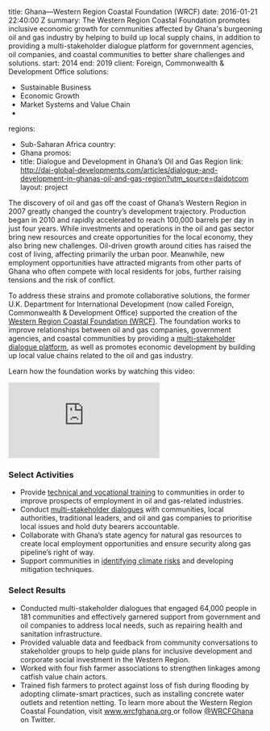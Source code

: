 
title: Ghana—Western Region Coastal Foundation (WRCF)
date: 2016-01-21 22:40:00 Z
summary: The Western Region Coastal Foundation promotes inclusive economic growth
  for communities affected by Ghana's burgeoning oil and gas industry by helping to
  build up local supply chains, in addition to providing a multi-stakeholder dialogue
  platform for government agencies, oil companies, and coastal communities to better
  share challenges and solutions.
start: 2014
end: 2019
client: Foreign, Commonwealth & Development Office
solutions:
- Sustainable Business
- Economic Growth
- Market Systems and Value Chain
-
regions:
- Sub-Saharan Africa
country:
- Ghana
promos:
- title: Dialogue and Development in Ghana’s Oil and Gas Region
  link: http://dai-global-developments.com/articles/dialogue-and-development-in-ghanas-oil-and-gas-region?utm_source=daidotcom
layout: project


The discovery of oil and gas off the coast of Ghana’s Western Region in 2007 greatly changed the country’s development trajectory. Production began in 2010 and rapidly accelerated to reach 100,000 barrels per day in just four years. While investments and operations in the oil and gas sector bring new resources and create opportunities for the local economy, they also bring new challenges. Oil-driven growth around cities has raised the cost of living, affecting primarily the urban poor. Meanwhile, new employment opportunities have attracted migrants from other parts of Ghana who often compete with local residents for jobs, further raising tensions and the risk of conflict.

To address these strains and promote collaborative solutions, the former U.K. Department for International Development (now called Foreign, Commonwealth & Development Office) supported the creation of the [Western Region Coastal Foundation (WRCF)](https://beamexchange.org/practice/programme-index/238/). The foundation works to improve relationships between oil and gas companies, government agencies, and coastal communities by providing a [multi-stakeholder dialogue platform](http://dai-global-developments.com/articles/dialogue-and-development-in-ghanas-oil-and-gas-region?utm_source=daidotcom), as well as promotes economic development by building up local value chains related to the oil and gas industry.

Learn how the foundation works by watching this video:
<iframe allowfullscreen="" frameborder="0" mozallowfullscreen="" src="https://player.vimeo.com/video/134617154" webkitallowfullscreen=""></iframe>

### Select Activities

* Provide [technical and vocational training](http://wrcfghana.org/instructors-go-back-school-improve-local-content-oil-gas/) to communities in order to improve prospects of employment in oil and gas-related industries.
* Conduct [multi-stakeholder dialogues](http://wrcfghana.org/focus-areas/multi-stakeholder-dialogue-platform/) with communities, local authorities, traditional leaders, and oil and gas companies to prioritise local issues and hold duty bearers accountable.
* Collaborate with Ghana’s state agency for natural gas resources to create local employment opportunities and ensure security along gas pipeline’s right of way.
* Support communities in [identifying climate risks](http://wrcfghana.org/focus-areas/working-communities-mitigate-environmental-climate-risk/) and developing mitigation techniques.

### Select Results

* Conducted multi-stakeholder dialogues that engaged 64,000 people in 181 communities and effectively garnered support from government and oil companies to address local needs, such as repairing health and sanitation infrastructure.
* Provided valuable data and feedback from community conversations to stakeholder groups to help guide plans for inclusive development and corporate social investment in the Western Region.
* Worked with four fish farmer associations to strengthen linkages among catfish value chain actors.
* Trained fish farmers to protect against loss of fish during flooding by adopting climate-smart practices, such as installing concrete water outlets and retention netting.
To learn more about the Western Region Coastal Foundation, visit [www.wrcfghana.org ](http://www.wrcfghana.org) or follow [@WRCFGhana](https://twitter.com/WRCFGhana) on Twitter.
